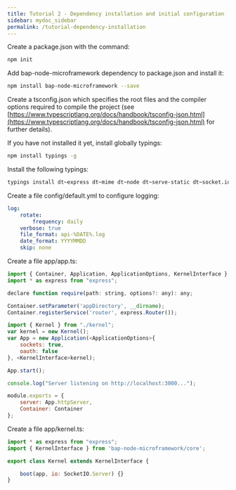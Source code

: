 ```yaml
---
title: Tutorial 2 - Dependency installation and initial configuration
sidebar: mydoc_sidebar
permalink: /tutorial-dependency-installation
---
```


Create a package.json with the command:

```bash
npm init
```

Add bap-node-microframework dependency to package.json and install it:

```bash
npm install bap-node-microframework --save
```

Create a tsconfig.json which specifies the root files and the compiler options required to compile the project (see [https://www.typescriptlang.org/docs/handbook/tsconfig-json.html](https://www.typescriptlang.org/docs/handbook/tsconfig-json.html) for further details).

If you have not installed it yet, install globally typings:

```bash
npm install typings -g
```

Install the following typings:

```bash
typings install dt~express dt~mime dt~node dt~serve-static dt~socket.io --global --save
```

Create a file config/default.yml to configure logging:

```yml
log:
    rotate:
        frequency: daily
    verbose: true
    file_format: api-%DATE%.log
    date_format: YYYYMMDD
    skip: none
```

Create a file app/app.ts:

```js
import { Container, Application, ApplicationOptions, KernelInterface } from 'bap-node-microframework/core';
import * as express from "express";

declare function require(path: string, options?: any): any;

Container.setParameter('appDirectory', __dirname);
Container.registerService('router', express.Router());

import { Kernel } from "./kernel";
var kernel = new Kernel();
var App = new Application(<ApplicationOptions>{
    sockets: true,
    oauth: false
}, <KernelInterface>kernel);

App.start();

console.log("Server listening on http://localhost:3000...");

module.exports = {
    server: App.httpServer,
    Container: Container
};
```

Create a file app/kernel.ts:

```js
import * as express from "express";
import { KernelInterface } from 'bap-node-microframework/core';

export class Kernel extends KernelInterface {

    boot(app, io: SocketIO.Server) {}
}
```

